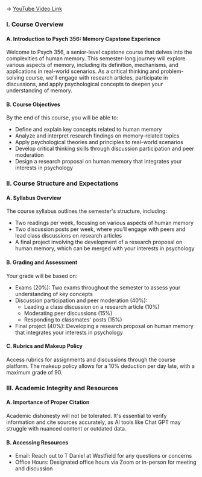 -> [YouTube Video Link](https://www.youtube.com/watch?v=coYxAZDJehQ&list=PLWoagukcejEzsUVWwxBZzRnxFtQydsFSQ&index=1&pp=iAQB)

### I. Course Overview
#### A. Introduction to Psych 356: Memory Capstone Experience

Welcome to Psych 356, a senior-level capstone course that delves into the complexities of human memory. This semester-long journey will explore various aspects of memory, including its definition, mechanisms, and applications in real-world scenarios. As a critical thinking and problem-solving course, we'll engage with research articles, participate in discussions, and apply psychological concepts to deepen your understanding of memory.

#### B. Course Objectives

By the end of this course, you will be able to:

* Define and explain key concepts related to human memory
* Analyze and interpret research findings on memory-related topics
* Apply psychological theories and principles to real-world scenarios
* Develop critical thinking skills through discussion participation and peer moderation
* Design a research proposal on human memory that integrates your interests in psychology

### II. Course Structure and Expectations
#### A. Syllabus Overview

The course syllabus outlines the semester's structure, including:

* Two readings per week, focusing on various aspects of human memory
* Two discussion posts per week, where you'll engage with peers and lead class discussions on research articles
* A final project involving the development of a research proposal on human memory, which can be merged with your interests in psychology

#### B. Grading and Assessment

Your grade will be based on:

* Exams (20%): Two exams throughout the semester to assess your understanding of key concepts
* Discussion participation and peer moderation (40%):
	+ Leading a class discussion on a research article (10%)
	+ Moderating peer discussions (15%)
	+ Responding to classmates' posts (15%)
* Final project (40%): Developing a research proposal on human memory that integrates your interests in psychology

#### C. Rubrics and Makeup Policy

Access rubrics for assignments and discussions through the course platform. The makeup policy allows for a 10% deduction per day late, with a maximum grade of 90.

### III. Academic Integrity and Resources
#### A. Importance of Proper Citation

Academic dishonesty will not be tolerated. It's essential to verify information and cite sources accurately, as AI tools like Chat GPT may struggle with nuanced content or outdated data.

#### B. Accessing Resources

* Email: Reach out to T Daniel at Westfield for any questions or concerns
* Office Hours: Designated office hours via Zoom or in-person for meeting and discussion